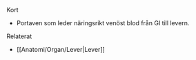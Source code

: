 Kort
- Portaven som leder näringsrikt venöst blod från GI till levern.

Relaterat
- [[Anatomi/Organ/Lever|Lever]]


